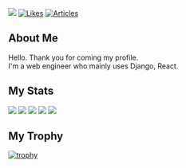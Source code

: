 ![](https://komarev.com/ghpvc/?username=ikeda0000) 
[![Likes](https://badgen.org/img/zenn/chamii/likes?style=flat)](https://zenn.dev/chamii)
[![Articles](https://badgen.org/img/zenn/chamii/articles?style=flat)](https://zenn.dev/chamii)
## About Me
Hello. Thank you for coming my profile.<br>I'm a web engineer who mainly uses Django, React.

## My Stats
![](https://github-readme-stats-nine-beige-69.vercel.app/api/cards/profile-details?username=ikeda0000&theme=github_dark)
![](https://github-readme-stats-nine-beige-69.vercel.app/api/cards/most-commit-language?username=ikeda0000&theme=github_dark)
![](https://github-readme-stats-nine-beige-69.vercel.app/api/cards/repos-per-language?username=ikeda0000&theme=github_dark)
![](https://github-readme-stats-nine-beige-69.vercel.app/api/cards/stats?username=ikeda0000&theme=github_dark)
![](https://github-readme-stats-nine-beige-69.vercel.app/api/cards/productive-time?username=ikeda0000&theme=github_dark&utcOffset=9)

## My Trophy
[![trophy](https://github-profile-trophy.vercel.app/?username=ikeda0000&theme=darkhub&rank=-Unknown)](https://github.com/ryo-ma/github-profile-trophy)
<!--
**ikeda0000/ikeda0000** is a ✨ _special_ ✨ repository because its `README.md` (this file) appears on your GitHub profile.

Here are some ideas to get you started:

- 🔭 I’m currently working on ...
- 🌱 I’m currently learning ...
- 👯 I’m looking to collaborate on ...
- 🤔 I’m looking for help with ...
- 💬 Ask me about ...
- 📫 How to reach me: ...
- 😄 Pronouns: ...
- ⚡ Fun fact: ...
-->

